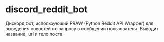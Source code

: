 # discord_reddit_bot

Дискорд бот, использующий PRAW (Python Reddit API Wrapper) для выведения новостей по запросу в сообщении пользователя. Выводит название, url и тело поста.
